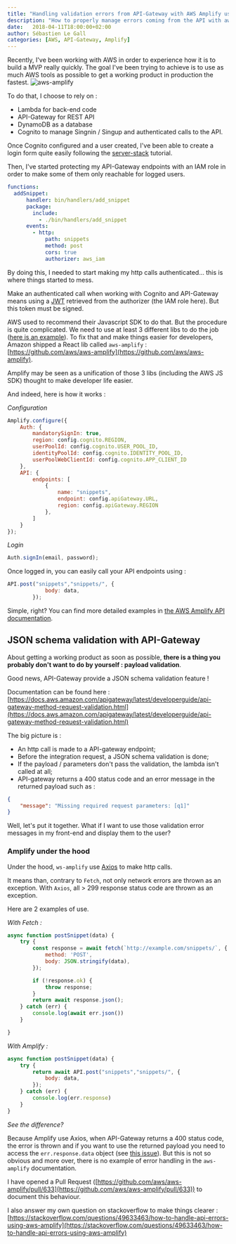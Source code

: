 ```yaml
---
title: "Handling validation errors from API-Gateway with AWS Amplify using ReactJs"
description: "How to properly manage errors coming from the API with aws-amplify"
date:   2018-04-11T18:00:00+02:00
author: Sébastien Le Gall
categories: [AWS, API-Gateway, Amplify]
---
```


Recently, I've been working with AWS in order to experience how it is to build a MVP really quickly. The goal I've been trying to achieve is to use as much AWS tools as possible to get a working product in production the fastest.
![aws-amplify](/img/aws-amplify-json-schema-gateway.png)

To do that, I choose to rely on :

* Lambda for back-end code
* API-Gateway for REST API
* DynamoDB as a database
* Cognito to manage Singnin / Singup and authenticated calls to the API.

<!--more-->

Once Cognito configured and a user created, I've been able to create a login form quite easily following the [server-stack](https://serverless-stack.com/) tutorial.

Then, I've started protecting my API-Gateway endpoints with an IAM role in order to make some of them only reachable for logged users.

```yml
functions:
  addSnippet:
      handler: bin/handlers/add_snippet
      package:
        include:
          - ./bin/handlers/add_snippet
      events:
        - http:
            path: snippets
            method: post
            cors: true
            authorizer: aws_iam
```

By doing this, I needed to start making my http calls authenticated... this is where things started to mess.

Make an authenticated call when working with Cognito and API-Gateway means using a [JWT](https://jwt.io/) retrieved from the authorizer (the IAM role here). But this token must be signed.

AWS used to recommend their Javascript SDK to do that. But the procedure is quite complicated. We need to use at least 3 different libs to do the job ([here is an example](https://serverless-stack.com/chapters/connect-to-api-gateway-with-iam-auth.html)). To fix that and make things easier for developers, Amazon shipped a React lib called `aws-amplify` : [https://github.com/aws/aws-amplify](https://github.com/aws/aws-amplify).

Amplify may be seen as a unification of those 3 libs (including the AWS JS SDK) thought to make developer life easier.

And indeed, here is how it works :

_Configuration_

```js
Amplify.configure({
    Auth: {
        mandatorySignIn: true,
        region: config.cognito.REGION,
        userPoolId: config.cognito.USER_POOL_ID,
        identityPoolId: config.cognito.IDENTITY_POOL_ID,
        userPoolWebClientId: config.cognito.APP_CLIENT_ID
    },
    API: {
        endpoints: [
            {
                name: "snippets",
                endpoint: config.apiGateway.URL,
                region: config.apiGateway.REGION
            },
        ]
    }
});
```

_Login_

```js
Auth.signIn(email, password);
```

Once logged in, you can easily call your API endpoints using :

```js
API.post("snippets","snippets/", {
            body: data,
        });
```

Simple, right? You can find more detailed examples in [the AWS Amplify API documentation](https://aws.github.io/aws-amplify/media/api_guide).

## JSON schema validation with API-Gateway

About getting a working product as soon as possible, **there is a thing you probably don't want to do by yourself : payload validation**.

Good news, API-Gateway provide a JSON schema validation feature !

Documentation can be found here : [https://docs.aws.amazon.com/apigateway/latest/developerguide/api-gateway-method-request-validation.html](https://docs.aws.amazon.com/apigateway/latest/developerguide/api-gateway-method-request-validation.html)

The big picture is :

* An http call is made to a API-gateway endpoint;
* Before the integration request, a JSON schema validation is done;
* If the payload / parameters don't pass the validation, the lambda isn't called at all;
* API-gateway returns a 400 status code and an error message in the returned payload such as :

```json
{
    "message": "Missing required request parameters: [q1]"
}
```

Well, let's put it together. What if I want to use those validation error messages in my front-end and display them to the user?

### Amplify under the hood

Under the hood, `ws-amplify` use [Axios](https://github.com/axios/axios) to make http calls.

It means than, contrary to `Fetch`, not only network errors are thrown as an exception. With `Axios`, all > 299 response status code are thrown as an exception.

Here are 2 examples of use.

_With Fetch :_

```js
async function postSnippet(data) {
    try {
        const response = await fetch(`http://example.com/snippets/`, {
            method: 'POST',
            body: JSON.stringify(data),
        });

        if (!response.ok) {
            throw response;
        }
        return await response.json();
    } catch (err) {
        console.log(await err.json())
    }

}
```

_With Amplify :_

```js
async function postSnippet(data) {
    try {
        return await API.post("snippets","snippets/", {
            body: data,
        });
    } catch (err) {
        console.log(err.response)
    }
}
```

*See the difference?*

Because Amplify use Axios, when API-Gateway returns a 400 status code, the error is thrown and if you want to use the returned payload you need to access the `err.response.data` object (see [this issue](https://github.com/axios/axios/issues/960)). But this is not so obvious and more over, there is no example of error handling in the `aws-amplify` documentation.

I have opened a Pull Request ([https://github.com/aws/aws-amplify/pull/633](https://github.com/aws/aws-amplify/pull/633)) to document this behaviour.

I also answer my own question on stackoverflow to make things clearer : [https://stackoverflow.com/questions/49633463/how-to-handle-api-errors-using-aws-amplify](https://stackoverflow.com/questions/49633463/how-to-handle-api-errors-using-aws-amplify)